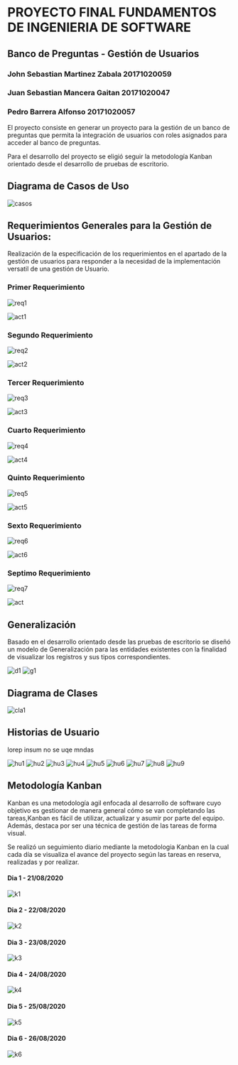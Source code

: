 # PROYECTO FINAL FUNDAMENTOS DE INGENIERIA DE SOFTWARE
## Banco de Preguntas - Gestión de Usuarios

### John Sebastian Martinez Zabala 20171020059
### Juan Sebastian Mancera Gaitan 20171020047
### Pedro Barrera Alfonso 20171020057

El proyecto consiste en generar un proyecto para la gestión de un banco de preguntas que permita la integración de usuarios con roles asignados para acceder al banco de preguntas.

Para el desarrollo del proyecto se eligió seguir la metodología Kanban orientado desde el desarrollo de pruebas de escritorio. 


## Diagrama de Casos de Uso
![casos](https://github.com/jsmzdf/FISF/blob/master/Diagrama%20Casos%20Uso/casos.PNG)

## Requerimientos Generales para la Gestión de Usuarios:

Realización de la especificación de los requerimientos en el apartado de la gestión de usuarios para responder a la necesidad de la implementación versatil de una gestión de Usuario.

### Primer Requerimiento
![req1](https://github.com/jsmzdf/FISF/blob/master/Requerimientos/Req1.PNG)

![act1](https://github.com/jsmzdf/FISF/blob/master/Diagramas%20de%20Actividades/act1.PNG)


### Segundo Requerimiento
![req2](https://github.com/jsmzdf/FISF/blob/master/Requerimientos/Req2.PNG)

![act2](https://github.com/jsmzdf/FISF/blob/master/Diagramas%20de%20Actividades/act2.PNG)


### Tercer Requerimiento
![req3](https://github.com/jsmzdf/FISF/blob/master/Requerimientos/Req3.PNG)

![act3](https://github.com/jsmzdf/FISF/blob/master/Diagramas%20de%20Actividades/act3.PNG)

### Cuarto Requerimiento
![req4](https://github.com/jsmzdf/FISF/blob/master/Requerimientos/Req4.PNG)

![act4](https://github.com/jsmzdf/FISF/blob/master/Diagramas%20de%20Actividades/act4.PNG)


### Quinto Requerimiento
![req5](https://github.com/jsmzdf/FISF/blob/master/Requerimientos/Req5.PNG)

![act5](https://github.com/jsmzdf/FISF/blob/master/Diagramas%20de%20Actividades/act5.PNG)

### Sexto Requerimiento
![req6](https://github.com/jsmzdf/FISF/blob/master/Requerimientos/Req6.PNG)

![act6](https://github.com/jsmzdf/FISF/blob/master/Diagramas%20de%20Actividades/act6.PNG)

### Septimo Requerimiento
![req7](https://github.com/jsmzdf/FISF/blob/master/Requerimientos/Req7.PNG)

![act](https://github.com/jsmzdf/FISF/blob/master/Diagramas%20de%20Actividades/act7.PNG)

## Generalización

Basado en el desarrollo orientado desde las pruebas de escritorio se diseñó un modelo de Generalización para las entidades existentes con la finalidad de visualizar los registros y sus tipos correspondientes. 


![d1](https://github.com/jsmzdf/FISF/blob/master/Generalizaci%C3%B3n/d1.PNG)
![g1](https://github.com/jsmzdf/FISF/blob/master/Generalizaci%C3%B3n/g1.PNG)


## Diagrama de Clases

![cla1](https://github.com/jsmzdf/FISF/blob/master/Diagrama%20de%20Clases/Diagrama_Clases.PNG)

## Historias de Usuario 

lorep insum no se uqe mndas 

![hu1](https://github.com/jsmzdf/FISF/blob/master/Historias_Usuario/hu1.PNG)
![hu2](https://github.com/jsmzdf/FISF/blob/master/Historias_Usuario/hu2.PNG)
![hu3](https://github.com/jsmzdf/FISF/blob/master/Historias_Usuario/hu3.PNG)
![hu4](https://github.com/jsmzdf/FISF/blob/master/Historias_Usuario/hu4.PNG)
![hu5](https://github.com/jsmzdf/FISF/blob/master/Historias_Usuario/hu5.PNG)
![hu6](https://github.com/jsmzdf/FISF/blob/master/Historias_Usuario/hu6.PNG)
![hu7](https://github.com/jsmzdf/FISF/blob/master/Historias_Usuario/hu7.PNG)
![hu8](https://github.com/jsmzdf/FISF/blob/master/Historias_Usuario/hu8.PNG)
![hu9](https://github.com/jsmzdf/FISF/blob/master/Historias_Usuario/hu9.PNG)

## Metodología Kanban

Kanban es una metodología agil enfocada al desarrollo de software  cuyo objetivo es gestionar de manera general cómo se van completando las tareas,Kanban es fácil de utilizar, actualizar y asumir por parte del equipo. Además, destaca por ser una técnica de gestión de las tareas de forma visual.

Se realizó un seguimiento diario mediante la metodologia Kanban en la cual cada día se visualiza el avance del proyecto según las tareas en reserva, realizadas y por realizar. 

#### Dia 1 - 21/08/2020
![k1](https://github.com/jsmzdf/FISF/blob/master/Tableros%20Kanban/k1.PNG)

#### Dia 2 - 22/08/2020
![k2](https://github.com/jsmzdf/FISF/blob/master/Tableros%20Kanban/k2.PNG)

#### Dia 3 - 23/08/2020
![k3](https://github.com/jsmzdf/FISF/blob/master/Tableros%20Kanban/k3.PNG)

#### Dia 4 - 24/08/2020
![k4](https://github.com/jsmzdf/FISF/blob/master/Tableros%20Kanban/k4.PNG)

#### Dia 5 - 25/08/2020
![k5](https://github.com/jsmzdf/FISF/blob/master/Tableros%20Kanban/k5.PNG)

#### Dia 6 - 26/08/2020
![k6](https://github.com/jsmzdf/FISF/blob/master/Tableros%20Kanban/k6.PNG)




